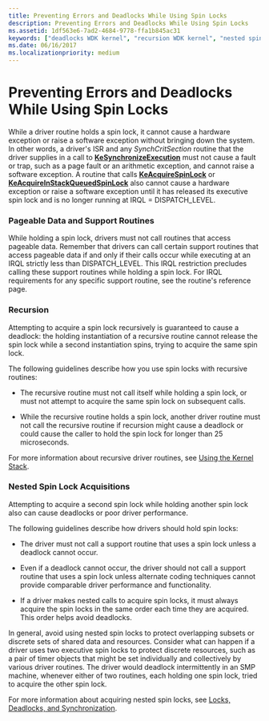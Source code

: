 ```yaml
---
title: Preventing Errors and Deadlocks While Using Spin Locks
description: Preventing Errors and Deadlocks While Using Spin Locks
ms.assetid: 1df563e6-7ad2-4684-9778-ffa1b845ac31
keywords: ["deadlocks WDK kernel", "recursion WDK kernel", "nested spin lock acquisitions WDK kernel", "pageable data locking WDK kernel", "spin locks WDK kernel"]
ms.date: 06/16/2017
ms.localizationpriority: medium
---
```


# Preventing Errors and Deadlocks While Using Spin Locks





While a driver routine holds a spin lock, it cannot cause a hardware exception or raise a software exception without bringing down the system. In other words, a driver's ISR and any *SynchCritSection* routine that the driver supplies in a call to [**KeSynchronizeExecution**](https://docs.microsoft.com/windows-hardware/drivers/ddi/wdm/nf-wdm-kesynchronizeexecution) must not cause a fault or trap, such as a page fault or an arithmetic exception, and cannot raise a software exception. A routine that calls [**KeAcquireSpinLock**](https://docs.microsoft.com/windows-hardware/drivers/ddi/wdm/nf-wdm-keacquirespinlock) or [**KeAcquireInStackQueuedSpinLock**](https://docs.microsoft.com/previous-versions/windows/hardware/drivers/ff551899(v=vs.85)) also cannot cause a hardware exception or raise a software exception until it has released its executive spin lock and is no longer running at IRQL = DISPATCH\_LEVEL.

### Pageable Data and Support Routines

While holding a spin lock, drivers must not call routines that access pageable data. Remember that drivers can call certain support routines that access pageable data if and only if their calls occur while executing at an IRQL strictly less than DISPATCH\_LEVEL. This IRQL restriction precludes calling these support routines while holding a spin lock. For IRQL requirements for any specific support routine, see the routine's reference page.

### Recursion

Attempting to acquire a spin lock recursively is guaranteed to cause a deadlock: the holding instantiation of a recursive routine cannot release the spin lock while a second instantiation spins, trying to acquire the same spin lock.

The following guidelines describe how you use spin locks with recursive routines:

-   The recursive routine must not call itself while holding a spin lock, or must not attempt to acquire the same spin lock on subsequent calls.

-   While the recursive routine holds a spin lock, another driver routine must not call the recursive routine if recursion might cause a deadlock or could cause the caller to hold the spin lock for longer than 25 microseconds.

For more information about recursive driver routines, see [Using the Kernel Stack](using-the-kernel-stack.md).

### Nested Spin Lock Acquisitions

Attempting to acquire a second spin lock while holding another spin lock also can cause deadlocks or poor driver performance.

The following guidelines describe how drivers should hold spin locks:

-   The driver must not call a support routine that uses a spin lock unless a deadlock cannot occur.

-   Even if a deadlock cannot occur, the driver should not call a support routine that uses a spin lock unless alternate coding techniques cannot provide comparable driver performance and functionality.

-   If a driver makes nested calls to acquire spin locks, it must always acquire the spin locks in the same order each time they are acquired. This order helps avoid deadlocks.

In general, avoid using nested spin locks to protect overlapping subsets or discrete sets of shared data and resources. Consider what can happen if a driver uses two executive spin locks to protect discrete resources, such as a pair of timer objects that might be set individually and collectively by various driver routines. The driver would deadlock intermittently in an SMP machine, whenever either of two routines, each holding one spin lock, tried to acquire the other spin lock.

For more information about acquiring nested spin locks, see [Locks, Deadlocks, and Synchronization](https://go.microsoft.com/fwlink/p/?linkid=57456 ).

 

 




